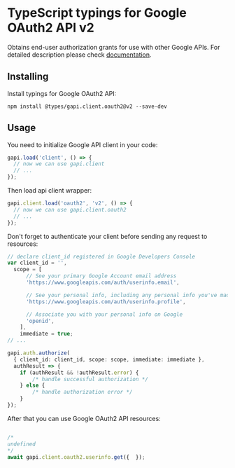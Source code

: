 # TypeScript typings for Google OAuth2 API v2

Obtains end-user authorization grants for use with other Google APIs.
For detailed description please check [documentation](https://developers.google.com/identity/protocols/oauth2/).

## Installing

Install typings for Google OAuth2 API:

```
npm install @types/gapi.client.oauth2@v2 --save-dev
```

## Usage

You need to initialize Google API client in your code:

```typescript
gapi.load('client', () => {
  // now we can use gapi.client
  // ...
});
```

Then load api client wrapper:

```typescript
gapi.client.load('oauth2', 'v2', () => {
  // now we can use gapi.client.oauth2
  // ...
});
```

Don't forget to authenticate your client before sending any request to resources:

```typescript
// declare client_id registered in Google Developers Console
var client_id = '',
  scope = [ 
      // See your primary Google Account email address
      'https://www.googleapis.com/auth/userinfo.email',

      // See your personal info, including any personal info you've made publicly available
      'https://www.googleapis.com/auth/userinfo.profile',

      // Associate you with your personal info on Google
      'openid',
    ],
    immediate = true;
// ...

gapi.auth.authorize(
  { client_id: client_id, scope: scope, immediate: immediate },
  authResult => {
    if (authResult && !authResult.error) {
        /* handle successful authorization */
    } else {
        /* handle authorization error */
    }
});
```

After that you can use Google OAuth2 API resources:

```typescript

/*
undefined
*/
await gapi.client.oauth2.userinfo.get({  });
```
